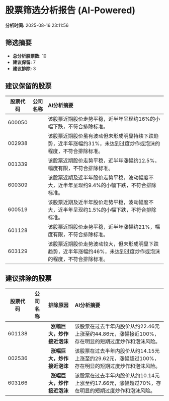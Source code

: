 # 股票筛选分析报告 (AI-Powered)

**分析时间:** 2025-08-16 23:11:56

## 筛选摘要

- **总分析股票数:** 10
- **建议保留:** 7
- **建议排除:** 3

## 建议保留的股票

| 股票代码 | 公司名称 | AI分析摘要 |
|:---:|:---:|:---|
| 600050 |  | 该股票近期股价走势平稳，近半年呈现约16%的小幅下跌，不符合排除标准。 |
| 002938 |  | 该股票近期股价虽有波动但未形成明显持续下跌趋势，近半年涨幅约31%，未达到过度炒作或泡沫的程度，不符合排除标准。 |
| 001339 |  | 该股票近期股价走势平稳，近半年涨幅约12.5%，幅度有限，不符合排除标准。 |
| 600309 |  | 该股票近期及近半年股价走势平稳，波动幅度不大，近半年呈现约9.4%的小幅下跌，不符合排除标准。 |
| 600519 |  | 该股票近期及近半年股价走势平稳，波动幅度不大，近半年呈现约1.5%的小幅下跌，不符合排除标准。 |
| 601128 |  | 该股票近期股价走势平稳，近半年涨幅约21%，幅度有限，不符合排除标准。 |
| 603129 |  | 该股票近期股价走势波动较大，但未形成明显下跌趋势，近半年涨幅约46%，未达到过度炒作或泡沫的程度，不符合排除标准。 |

## 建议排除的股票

| 股票代码 | 公司名称 | 排除原因 | AI分析摘要 |
|:---:|:---:|:---:|:---|
| 601138 |  | **涨幅巨大，炒作接近泡沫** | 该股票在过去半年内股价从约22.46元上涨至约44.86元，涨幅接近100%，存在明显的短期过度炒作和泡沫风险。 |
| 002536 |  | **涨幅巨大，炒作接近泡沫** | 该股票在过去半年内股价从约14.15元上涨至约29.62元，涨幅超过100%，存在明显的短期过度炒作和泡沫风险。 |
| 603166 |  | **涨幅巨大，炒作接近泡沫** | 该股票在过去半年内股价从约10.14元上涨至约17.66元，涨幅超过70%，存在明显的短期过度炒作和泡沫风险。 |
